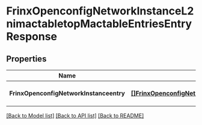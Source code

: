 # FrinxOpenconfigNetworkInstanceL2nimactabletopMactableEntriesEntryResponse

## Properties
Name | Type | Description | Notes
------------ | ------------- | ------------- | -------------
**FrinxOpenconfigNetworkInstanceentry** | [**[]FrinxOpenconfigNetworkInstanceL2nimactabletopMactableEntriesEntry**](frinx.openconfig.network.instance.l2nimactabletop.mactable.entries.Entry.md) |  | [optional] [default to null]

[[Back to Model list]](../README.md#documentation-for-models) [[Back to API list]](../README.md#documentation-for-api-endpoints) [[Back to README]](../README.md)


